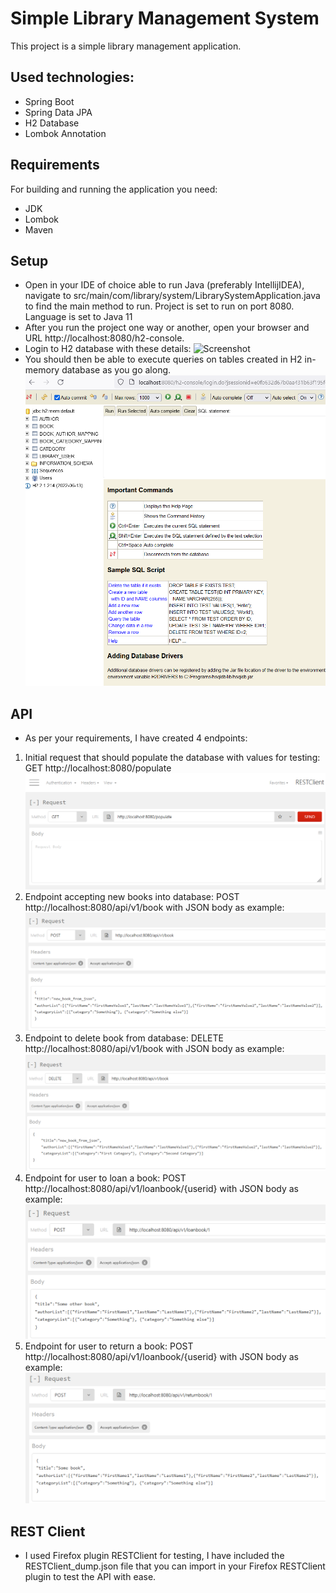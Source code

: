 # Simple Library Management System

This project is a simple library management application. 
## Used technologies:
- Spring Boot
- Spring Data JPA
- H2 Database
- Lombok Annotation

## Requirements
For building and running the application you need:
- JDK 
- Lombok
- Maven

## Setup
- Open in your IDE of choice able to run Java (preferably IntellijIDEA), navigate to src/main/com/library/system/LibrarySystemApplication.java to find the main method to run. Project is set to run on port 8080. Language is set to Java 11
- After you run the project one way or another, open your browser and URL http://localhost:8080/h2-console.
- Login to H2 database with these details:
  ![Screenshot](../additional/console.PNG)
- You should then be able to execute queries on tables created in H2 in-memory database as you go along.
  ![Screenshot](/additional/console2.PNG)

## API
- As per your requirements, I have created 4 endpoints:
1. Initial request that should populate the database with values for testing: GET http://localhost:8080/populate
   ![Screenshot](/additional/request1.PNG)
2. Endpoint accepting new books into database: POST http://localhost:8080/api/v1/book with JSON body as example:
   ![Screenshot](/additional/request2.PNG)
3. Endpoint to delete book from database: DELETE http://localhost:8080/api/v1/book with JSON body as example:
   ![Screenshot](/additional/request3.PNG)
4. Endpoint for user to loan a book: POST http://localhost:8080/api/v1/loanbook/{userid} with JSON body as example:
   ![Screenshot](/additional/request4.PNG)
5. Endpoint for user to return a book: POST http://localhost:8080/api/v1/loanbook/{userid} with JSON body as example:
   ![Screenshot](/additional/request5.PNG)

## REST Client
- I used Firefox plugin RESTClient for testing, I have included the RESTClient_dump.json file that you can import in your Firefox RESTClient plugin to test the API with ease.
